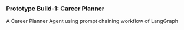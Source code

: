 ### Prototype Build-1: Career Planner

A Career Planner Agent using prompt chaining workflow of LangGraph
